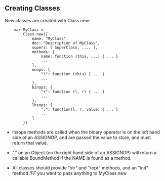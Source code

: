 ## Creating Classes

New classes are created with Class.new:
```
    var MyClass =
        Class.new({
            name: "MyClass",
            doc: "Description of MyClass",
            supers: [ SuperClass, .... ],
            methods: {
                name: function (this, ...) { ... }
                ...
            },
            unops: {
                "!": function (this) { ... }
                ...
            },
            binops: {
                "+": function (l, r) { ... }
                ...
            },
            lhsops: {
                ".": function(l, r, value) { ... }
                ...
            }
        })
```

* lhsops methods are called when the binary operator is on the left hand side
	of an ASSIGNOP, and are passed the value to store, and must
	return that value.

* "." on an Object (on the right hand side of an ASSIGNOP)
	will return a callable BoundMethod if the NAME is found as a method.

* All classes should provide "str" and "repr" methods, and an "init"
	method *IFF* you want to pass anything to MyClass.new
